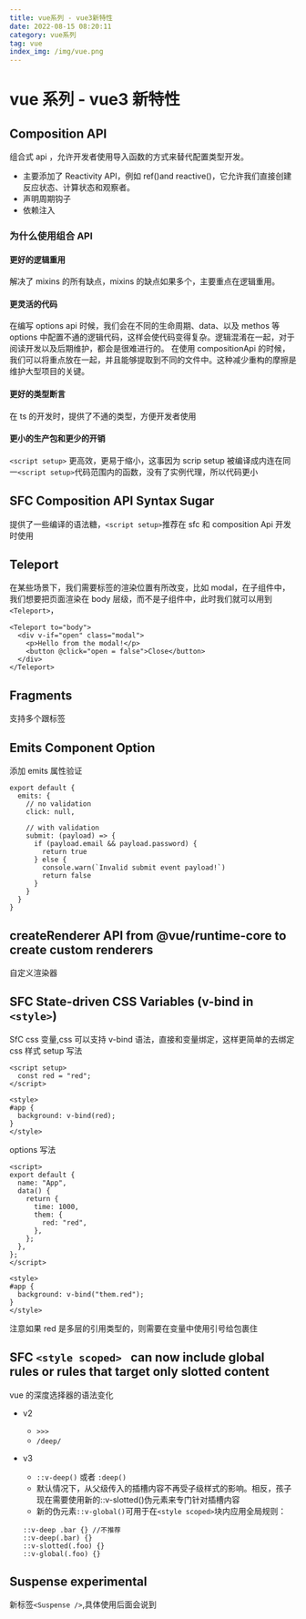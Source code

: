 ```yaml
---
title: vue系列 - vue3新特性
date: 2022-08-15 08:20:11
category: vue系列
tag: vue
index_img: /img/vue.png
---
```


# vue 系列 - vue3 新特性

## Composition API

组合式 api ，允许开发者使用导入函数的方式来替代配置类型开发。

- 主要添加了 Reactivity API，例如 ref()and reactive()，它允许我们直接创建反应状态、计算状态和观察者。
- 声明周期钩子
- 依赖注入

### 为什么使用组合 API

#### 更好的逻辑重用

解决了 mixins 的所有缺点，mixins 的缺点如果多个，主要重点在逻辑重用。

#### 更灵活的代码

在编写 options api 时候，我们会在不同的生命周期、data、以及 methos 等 options 中配置不通的逻辑代码，这样会使代码变得复杂。逻辑混淆在一起，对于阅读开发以及后期维护，都会是很难进行的。 在使用 compositionApi 的时候，我们可以将重点放在一起，并且能够提取到不同的文件中。这种减少重构的摩擦是维护大型项目的关键。

#### 更好的类型断言

在 ts 的开发时，提供了不通的类型，方便开发者使用

#### 更小的生产包和更少的开销

`<script setup>` 更高效，更易于缩小，这事因为 scrip setup 被编译成内连在同一`<script setup>`代码范围内的函数，没有了实例代理，所以代码更小

## SFC Composition API Syntax Sugar

提供了一些编译的语法糖，`<script setup>`推荐在 sfc 和 composition Api 开发时使用

## Teleport

在某些场景下，我们需要标签的渲染位置有所改变，比如 modal，在子组件中，我们想要把页面渲染在 body 层级，而不是子组件中，此时我们就可以用到`<Teleport>`，

```
<Teleport to="body">
  <div v-if="open" class="modal">
    <p>Hello from the modal!</p>
    <button @click="open = false">Close</button>
  </div>
</Teleport>
```

## Fragments

支持多个跟标签

## Emits Component Option

添加 emits 属性验证

```
export default {
  emits: {
    // no validation
    click: null,

    // with validation
    submit: (payload) => {
      if (payload.email && payload.password) {
        return true
      } else {
        console.warn(`Invalid submit event payload!`)
        return false
      }
    }
  }
}
```

## createRenderer API from @vue/runtime-core to create custom renderers

自定义渲染器

## SFC State-driven CSS Variables (v-bind in `<style>`)

SfC css 变量,css 可以支持 v-bind 语法，直接和变量绑定，这样更简单的去绑定 css 样式
setup 写法

```
<script setup>
  const red = "red";
</script>

<style>
#app {
  background: v-bind(red);
}
</style>

```

options 写法

```
<script>
export default {
  name: "App",
  data() {
    return {
      time: 1000,
      them: {
        red: "red",
      },
    };
  },
};
</script>

<style>
#app {
  background: v-bind("them.red");
}
</style>

```

注意如果 red 是多层的引用类型的，则需要在变量中使用引号给包裹住

## SFC `<style scoped> ` can now include global rules or rules that target only slotted content

vue 的深度选择器的语法变化

- v2
  - `>>>`
  - `/deep/`
- v3

  - `::v-deep()` 或者 `:deep()`
  - 默认情况下，从父级传入的插槽内容不再受子级样式的影响。相反，孩子现在需要使用新的::v-slotted()伪元素来专门针对插槽内容
  - 新的伪元素`::v-global()`可用于在`<style scoped>`块内应用全局规则：

  ```
  ::v-deep .bar {} //不推荐
  ::v-deep(.bar) {}
  ::v-slotted(.foo) {}
  ::v-global(.foo) {}
  ```

## Suspense experimental

新标签`<Suspense />`,具体使用后面会说到
